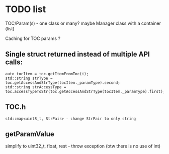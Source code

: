 # TODO list
TOC/Param(s) - one class or many? maybe Manager class with a container (list)

Caching for TOC params ?
## Single struct returned instead of multiple API calls:
    auto tocItem = toc.getItemFromToc(i);
    std::string strType = toc.getAccessAndStrType(tocItem._paramType).second;
    std::string strAccessType = toc.accessTypeToStr(toc.getAccessAndStrType(tocItem._paramType).first);
## TOC.h
    std::map<uint8_t, StrPair> - change StrPair to only string
## getParamValue
simplify to uint32_t, float, rest - throw exception (btw there is no use of int)
